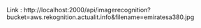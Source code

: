 Link : http://localhost:2000/api/imagerecognition?bucket=aws.rekognition.actualit.info&filename=emiratesa380.jpg
